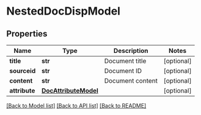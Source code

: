 # NestedDocDispModel

## Properties
Name | Type | Description | Notes
------------ | ------------- | ------------- | -------------
**title** | **str** | Document title | [optional] 
**sourceid** | **str** | Document ID | [optional] 
**content** | **str** | Document content | [optional] 
**attribute** | [**DocAttributeModel**](DocAttributeModel.md) |  | [optional] 

[[Back to Model list]](../README.md#documentation-for-models) [[Back to API list]](../README.md#documentation-for-api-endpoints) [[Back to README]](../README.md)


